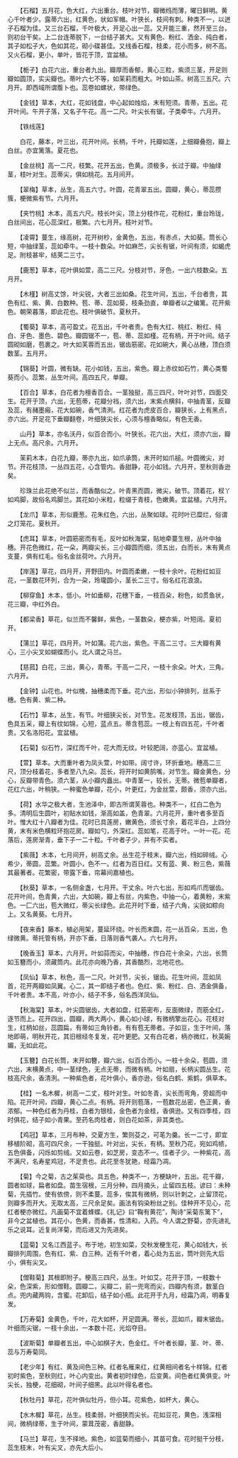 <!-- { "loadSidebar": true } -->
　　【石榴】五月花，色大红，六出重台。枝叶对节，瓣微绉而薄，曜日鲜明。黄心千叶者少。露蒂六出，红黄色，状如军帽。叶狭长，枝间有刺。种类不一，以迸子石榴为佳。又三台石榴，千叶极大，开足心出一蕊。又开能三重，然开至三台，则初台干矣。上二台连蒂脱下，一台结子甚大。又有黄色、粉红、洒金、纯白者，其子如松子大，色如其花，砌小碟甚佳。又线香石榴，枝柔，花小而多，树不高。又火石榴，更小，单叶，皆花于顶，宜盆植。

　　【栀子】白花六出，重台者九出。瓣厚而香郁，黄心三粒，紫须三茎，开足则瓣如圆顶，实尖瓣也。蒂叶六七不等，如茉莉而粗大。叶如山茶。树高三五尺。六月开。即西域所谓薝卜也。蕊卷如螺状，带绿色。

　　【金钱】草本，大红，花如钱盘，中心起如烛焰，末有短须。青蒂，五出。花开叶间。午开子落，又名子午花。高一二尺。叶尖长有锯，子类牵牛。六月开。

　　【铁线莲】

　　白花，藤本，叶三出，花开叶间。长柄，千叶，托瓣如莲，上细瓣叠抱，瓣上白丝。亦宜篱落。夏花也。

　　【金丝桃】高一二尺，枝繁。花开五出，色黄。须极多，长过于瓣。中抽绿茎，枝叶对生。蕊蒂尖，俱如桃花。五月间开。

　　【翠梅】草本，丛生，高五六寸。叶圆，花青翠五出。圆瓣，黄心，蒂蕊攒簇，梗微紫有节。六月开。

　　【夹竹桃】木本，高五六尺。枝长叶尖，顶上分枝作花，花粉红，重台玲珑，白丝间出，花心蕊深红，极繁。六七月开。枝叶对节。

　　【凌霄】蔓生，缘高树，花开树杪，金黄色，五出，有赤点，大如葵。筒长心短，中抽绿茎，蕊如牵牛。一枝十数朵。叶如麻苎，尖长有锯，叶间有须，如蝎虎足。附枝甚牢，结荚二三寸。

　　【鹿葱】草本，花叶俱如萱，高二三尺。分枝对节，牙色，一出六枝数朵。五月开。

　　【木槿】树高丈馀，叶尖锐，大者三出如桑。花生叶间，五出，千台者贵，其色有红、紫、黄、白数种。苞、蒂、蕊如葵，枝条劲直，单瓣者以之编篱。花开紫色。朝荣暮落，即此花也。枝叶俱破节。夏秋开。

　　【蜀葵】草本，高可盈丈。花五出，千叶者贵。色有大红、桃红、粉红、纯白、牙色、墨色、碧色。瓣圆锯不一，苞、蒂、蕊如槿。花有柄，开于叶间。结子圆砌如磨，苞裹之。叶大如芙蓉而五出，锯齿筋密。花如碗大，黄心丛穗，顶白须数茎。五月开。

　　【锦葵】叶圆，微有缺。花小如钱，五出，紫色。瓣上赤纹如石竹，黄心类蜀葵而小。蕊繁，丛生叶间。高四五尺，单瓣。

　　【百合】草本，白花者为檀香百合。一茎独挺，高三四尺，叶叶对节，四面交生。花开于顶，六出，无苞蒂，花瓣分裆，须六出，末紫点横斜，中抽青茎，反瓣及蕊，有赭墨瘢，花大如碗，香气清洌。红花者为虎皮百合，瓣狭长，上有黑点，亦六出。开足花下垂瓣翻卷，叶细狭尖长，心须与檀香略似，有色无香。

　　山丹】草本，亦名沃丹，似百合而小。叶狭长。花六出，大红，须亦六出，瓣上无点。高尺余。六月开。

　　茉莉木本，白花九瓣，蒂亦九出，如爪承筒，未开时如爪槌。叶圆微尖，对节。开花枝顶，一丛四五花，心含管内。香甜静，花小如钱。六月开，至秋则香逊矣。

　　珍珠兰此花绝不似兰，而香酷似之。叶青黑而圆，微尖，破节。顶着花，杈丫如鸡脚，故俗名鸡脚兰。其花如小米粒，粒缀于青枝，色嫩黄。宜盆植。六月开。

　　【龙爪】草本，形似鹿葱。花朱红色，六出，丛聚如球。花时叶已糜烂，俗谓之灯笼花。夏秋开。

　　【虎耳】草本，叶圆筋密而有毛，反叶如秋海棠，贴地牵蔓生根，丛叶中抽穗。开花色微红，花一朵，两瓣尖长，三小瓣圆而细，须五出，白而长，末有黄点支蔓，俱有红毛。俗名金丝荷叶。六月开。

　　【岸莲】草花，四月开，开野田内。叶圆而柔嫩，一枝十余叶。花粉红如豆花，一茎数花环列，合为一朶，玲瓏圆小，茎长二三寸。俗名红花浪浪。

　　【柳穿鱼】木本，低小。叶如垂柳，花穗下垂，一枝百朵，粉色，如贯鱼状，花三瓣，中红外白。

　　【都梁香】草花，似兰而不馨鲜，紫色，一茎数朵，梗亦紫，叶短阔。夏初开。

　　【蒲兰】草花，四月开。叶如蒲。花六出，紫色。干高二三寸。三大瓣有黄心，三小尖叉如蝴蝶而小。北人谓之马兰。

　　【慈菰】白花，三出，黄心，青蒂。干高一二尺，一枝十余朵。叶大，三角。六月开。

　　【金钟】山花也。叶似槐，抽穗柔而下垂。花六出，形似小钟排列，丝系于穗。色有黄、紫二种。

　　【石竹】草本，丛生，有节。叶细狭尖长，对节生。花发枝顶，五出，锯齿，色具五采，瓣上有纹如锦，心短，蓝点五。蒂含苞蕊。一枝上有四五花，千叶者贵。又名洛阳花。宜盆植。

　　【石菊】似石竹，深红而千叶，花大而无纹。叶较肥阔，亦蓝心。宜盆植。

　　【萱】草本。大而重叶者为凤头萱，叶如带。阔寸许，环折垂地。穗高二三尺，顶分枝着花，多者至八九朵。蕊长，将开时如黄鹄嘴，对节生。瓣金黄色，分心，反瓣带青色。须六茎，从小瓣内矗出。中青茎一，较长，无蒂。微苞单瓣者，花红六出，叶稍狭。一种蜜色单瓣，花小，叶更红，为金丝萱，颇香，须亦六出。

　　【荷】水华之极大者，生池泽中，即古所谓芙蓉也。种类不一，红白二色为多。清明后生圆叶，初贴水如钱，渐高如盖，色青翠。六月花开，重叶者多至百叶。惟大红十八瓣者为佳。花时已具莲房，嫩黄色，须长寸余，着花半白，上四分黄，末有米色横粒环抱花房。瓣如勺，外深红。蕊如笔，花高于叶。一叶一花。花落后，莲房渐青，垂下子一二十粒。千叶者子少，并有不实者。

　　【紫薇】木本，七月间开，树高丈余。丛生花于枝末，瓣六出，绉如碎绒。心希少，蒂圆，蕊繁。叶圆小，色不一。红者为百日红。又有蓝、黄、粉三色，紫薇其最著者。花繁密，带露下垂，帘幕间嘉植也。

　　【秋葵】草本，一名侧金盏，七月开。干丈余。叶六七出，形如鸡爪而锯齿。花开叶间，色青黄，六出，大如碗，瓣上有丝，内紫色，中抽一心，着黄粉，末紫色。一匚六出，苞大微红，蒂尖长绿色。此花开时下垂，结子六角，尖锐如粽向上。又名黄葵。七月开。

　　【夜来香】藤本，植必用架，蔓延环绕。叶长而末圆，花一丛百朵，五出，色绿微黄。蒂托管有柄，开亦下垂，日落则香气袭人。六七月开。

　　【晚香玉】草本，六月开。叶如蒜而尖，中抽穗，作白花十余朵，六出，长筒如玉簪而小，须藏筒内。此花亦向晚乃香，其香酷烈，北地花也。

　　【凤仙】草本，秋色，高一二尺。叶对节，尖长，锯齿。花生叶间，蕊如凤首，花开两瓣如凤翼。心二，其一即结子者也。色红、紫、粉红、白、洒金俱备，千叶者贵。本不高，叶亦小，结子不多，俗名西洋凤仙。

　　【秋海棠】草本，叶尖圆锯齿，大者如盘，红筋密布，反面微绿，而筋全红，逐节而上。花开四出，圆瓣，两大两小，黄心如小球，有微柄擎出花心。花枝对生，红柄如丝，蕊圆扁，有蒂如三角铃者。有有苞无蒂者。子如豆，生于叶间，落地即萌，明秋开花，其旧根经冬复发，花叶更肥。又有白花者，柄亦微红，秋英婉媚，无如此花。

　　【玉簪】白花长筒，末开如簪，瓣六出，似百合而小。一枝十余朵，苞圆，须六出，末横黄点，中一茎绿色，无点无蒂，而微有柄。叶如扇，长柄尖圆丛生。花枝高尺余，香清洌。一种紫色者，花叶俱小，香亦逊，俗名白鹤、紫鹤，俱草本。

　　【桂】一名木樨，树高一二丈，枝叶对生。叶如冬青，尖长而弯角，旁超而中陷。花开叶间，四瓣，黄心二点。有柄。将开则苞落，一苞数花丛密，色正黄，香浓郁。一种色红者为丹桂，白者为银桂，金色者为金桂，香俱逊。又有四季桂，四时俱花，结子如小青果。至药名肉桂者，则白花如茶，非其类也。

　　【鸡冠】草本，三月布种，交夏方生，繁则芟之，可芼为羹。长一二寸，即宜移植阶砌，高可四尺余，一干独挺。叶对出，尖长，有柄。至秋乃花，宛如鸡帻，五色俱备，闪烁如剪绒。又如云卷，如芝房，变态不一。佳者子少。一种紫花，高不满尺，名寿星鸡冠，不足贵也。此花至冬犹艳，经霜乃凋。

　　【菊】今之菊，古之茱萸也。具五色，种类不一，方梗缺叶，五出。花千瓣，圆者如球，扁者如盘。苗生宿根，三月分种，四月摘头，止留四五枝。谚曰：未种菊，先插竹。使有依傍，则不柔蔓。蕊多，俟其有微柄，则以针刺之，止留顶花，则瓣多而开大。无取太高，三尺余足矣。画法有钩染粉丝之别。佳种开不见心，花红者梗亦微红。凡画菊不宜着蜂蝶。《礼记》曰“鞠有黄花”，陶诗“采菊东篱下”，非今之盆植也。其花小，色黄，而香甚，性清和，入药。今人谓之野菊，亦先进礼乐之说耳。近复尚洋菊，而后进又为先进矣。

　　【蓝菊】又名江西蓝子。布于地，初生如菜，交秋发梗生花，黄心如钱大，长瓣排列周围，色有红、紫、白三种。近有千叶者，着心处为五出，筒叶则先大后小，俱有尖叉。

　　【僧鞋菊】其根即附子。梗高三四尺，丛生。叶如艾。花开于顶，一枝数十朵，色深紫，形如僧鞋。圆瓣二，尖瓣二，前一兜弯而尖，四瓣内有须，数茎白点。兜内藏两钩，含蜜。花卸后，结子如小瓶。此花开于九月，经霜乃凋，明春复发。

　　【万寿菊】金黄色，千叶，花大如杯，开足圆满。蒂长，蕊如爪，瓣末锯齿。叶细而尖锯，一枝十余出，一本数十花，光焰夺目。

　　【波斯菊】单瓣者五出，中心如棋子大，色金红。千叶者长瓣，茎、叶、蒂、蕊与万寿菊同。

　　【老少年】有红、黄及间色三种。红者名雁来红，红黄相间者名十样锦。红者初时紫色，至秋则红，叶心内变出。黄者初时绿色，后变黄。间色者红黄俱变。叶尖长，独梗，花细砌，叶间子细黑。此以叶得名者也。

　　【秋牡丹】草花，花叶俱似牡丹，但小耳。花紫色，如杯大，黄心。

　　【水木樨】草花，丛生。枝柔弱，叶细狭而尖长。花如豆花，黄色，浅深相间，微柄绿蒂，生于叶间，蒙茸茂密，香甜静。

　　【马兰】草花，生不择地。紫色，如蓝菊而细小，其苗可食。花时挺干分枝，蕊生枝末，叶有尖叉，亦先大后小。

